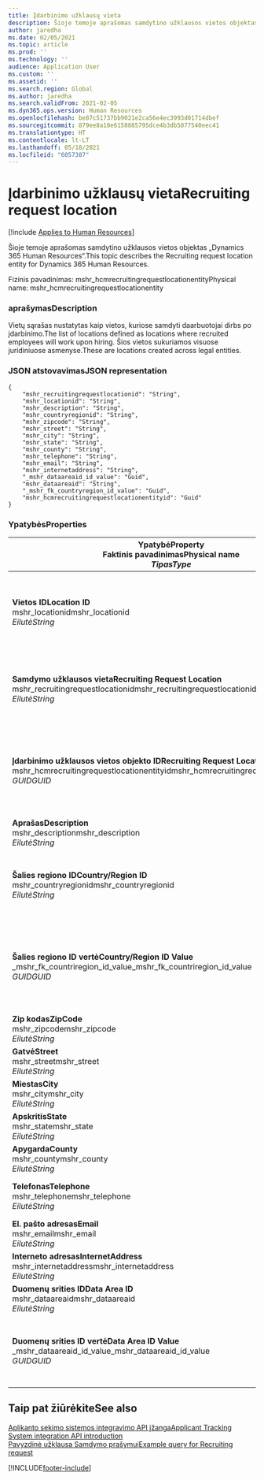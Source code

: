 ```yaml
---
title: Įdarbinimo užklausų vieta
description: Šioje temoje aprašomas samdytino užklausos vietos objektas „Dynamics 365 Human Resources“.
author: jaredha
ms.date: 02/05/2021
ms.topic: article
ms.prod: ''
ms.technology: ''
audience: Application User
ms.custom: ''
ms.assetid: ''
ms.search.region: Global
ms.author: jaredha
ms.search.validFrom: 2021-02-05
ms.dyn365.ops.version: Human Resources
ms.openlocfilehash: be87c51737bb9021e2ca56e4ec3993d01714dbef
ms.sourcegitcommit: 879ee8a10e6158885795dce4b3db5077540eec41
ms.translationtype: HT
ms.contentlocale: lt-LT
ms.lasthandoff: 05/18/2021
ms.locfileid: "6057387"
---
```

# <a name="recruiting-request-location"></a><span data-ttu-id="0606f-103">Įdarbinimo užklausų vieta</span><span class="sxs-lookup"><span data-stu-id="0606f-103">Recruiting request location</span></span>

[!include [Applies to Human Resources](../includes/applies-to-hr.md)]

<span data-ttu-id="0606f-104">Šioje temoje aprašomas samdytino užklausos vietos objektas „Dynamics 365 Human Resources“.</span><span class="sxs-lookup"><span data-stu-id="0606f-104">This topic describes the Recruiting request location entity for Dynamics 365 Human Resources.</span></span>

<span data-ttu-id="0606f-105">Fizinis pavadinimas: mshr_hcmrecruitingrequestlocationentity</span><span class="sxs-lookup"><span data-stu-id="0606f-105">Physical name: mshr_hcmrecruitingrequestlocationentity</span></span>

### <a name="description"></a><span data-ttu-id="0606f-106">aprašymas</span><span class="sxs-lookup"><span data-stu-id="0606f-106">Description</span></span>

<span data-ttu-id="0606f-107">Vietų sąrašas nustatytas kaip vietos, kuriose samdyti daarbuotojai dirbs po įdarbinimo.</span><span class="sxs-lookup"><span data-stu-id="0606f-107">The list of locations defined as locations where recruited employees will work upon hiring.</span></span> <span data-ttu-id="0606f-108">Šios vietos sukuriamos visuose juridiniuose asmenyse.</span><span class="sxs-lookup"><span data-stu-id="0606f-108">These are locations created across legal entities.</span></span>

### <a name="json-representation"></a><span data-ttu-id="0606f-109">JSON atstovavimas</span><span class="sxs-lookup"><span data-stu-id="0606f-109">JSON representation</span></span>

```
{
    "mshr_recruitingrequestlocationid": "String",
    "mshr_locationid": "String",
    "mshr_description": "String",
    "mshr_countryregionid": "String",
    "mshr_zipcode": "String",
    "mshr_street": "String",
    "mshr_city": "String",
    "mshr_state": "String",
    "mshr_county": "String",
    "mshr_telephone": "String",
    "mshr_email": "String",
    "mshr_internetaddress": "String",
    "_mshr_dataareaid_id_value": "Guid",
    "mshr_dataareaid": "String",
    "_mshr_fk_countryregion_id_value": "Guid",
    "mshr_hcmrecruitingrequestlocationentityid": "Guid"
}
```

### <a name="properties"></a><span data-ttu-id="0606f-110">Ypatybės</span><span class="sxs-lookup"><span data-stu-id="0606f-110">Properties</span></span>

| <span data-ttu-id="0606f-111">Ypatybė</span><span class="sxs-lookup"><span data-stu-id="0606f-111">Property</span></span><br><span data-ttu-id="0606f-112">**Faktinis pavadinimas**</span><span class="sxs-lookup"><span data-stu-id="0606f-112">**Physical name**</span></span><br><span data-ttu-id="0606f-113">**_Tipas_**</span><span class="sxs-lookup"><span data-stu-id="0606f-113">**_Type_**</span></span> | <span data-ttu-id="0606f-114">Naudoti</span><span class="sxs-lookup"><span data-stu-id="0606f-114">Use</span></span> | <span data-ttu-id="0606f-115">aprašymas</span><span class="sxs-lookup"><span data-stu-id="0606f-115">Description</span></span> |
| --- | --- | --- |
| <span data-ttu-id="0606f-116">**Vietos ID**</span><span class="sxs-lookup"><span data-stu-id="0606f-116">**Location ID**</span></span><br><span data-ttu-id="0606f-117">mshr_locationid</span><span class="sxs-lookup"><span data-stu-id="0606f-117">mshr_locationid</span></span><br><span data-ttu-id="0606f-118">*Eilutė*</span><span class="sxs-lookup"><span data-stu-id="0606f-118">*String*</span></span> | <span data-ttu-id="0606f-119">Rašyti kartą</span><span class="sxs-lookup"><span data-stu-id="0606f-119">Write-once</span></span><br><span data-ttu-id="0606f-120">Būtina</span><span class="sxs-lookup"><span data-stu-id="0606f-120">Required</span></span> | <span data-ttu-id="0606f-121">Sistemos sukurtas vartotojo perskaitomas identifikatorius samdymo vietai.</span><span class="sxs-lookup"><span data-stu-id="0606f-121">The system-generated, user-readable identifier for the recruiting location.</span></span> |
| <span data-ttu-id="0606f-122">**Samdymo užklausos vieta**</span><span class="sxs-lookup"><span data-stu-id="0606f-122">**Recruiting Request Location**</span></span><br><span data-ttu-id="0606f-123">mshr_recruitingrequestlocationid</span><span class="sxs-lookup"><span data-stu-id="0606f-123">mshr_recruitingrequestlocationid</span></span><br><span data-ttu-id="0606f-124">*Eilutė*</span><span class="sxs-lookup"><span data-stu-id="0606f-124">*String*</span></span> | <span data-ttu-id="0606f-125">Rašyti kartą</span><span class="sxs-lookup"><span data-stu-id="0606f-125">Write-once</span></span><br><span data-ttu-id="0606f-126">Būtina</span><span class="sxs-lookup"><span data-stu-id="0606f-126">Required</span></span> | <span data-ttu-id="0606f-127">Vartotojo nustatytas unikalus identifikatorius samdymo vietai.</span><span class="sxs-lookup"><span data-stu-id="0606f-127">User-defined unique identifier for the recruiting location.</span></span> |
| <span data-ttu-id="0606f-128">**Įdarbinimo užklausos vietos objekto ID**</span><span class="sxs-lookup"><span data-stu-id="0606f-128">**Recruiting Request Location Entity ID**</span></span><br><span data-ttu-id="0606f-129">mshr_hcmrecruitingrequestlocationentityid</span><span class="sxs-lookup"><span data-stu-id="0606f-129">mshr_hcmrecruitingrequestlocationentityid</span></span><br><span data-ttu-id="0606f-130">*GUID*</span><span class="sxs-lookup"><span data-stu-id="0606f-130">*GUID*</span></span> | <span data-ttu-id="0606f-131">Tik skaitomas</span><span class="sxs-lookup"><span data-stu-id="0606f-131">Read-only</span></span><br><span data-ttu-id="0606f-132">Būtina</span><span class="sxs-lookup"><span data-stu-id="0606f-132">Required</span></span> | <span data-ttu-id="0606f-133">Sistemos sukurtas unikalus identifikatorius samdymo užklausos vietai.</span><span class="sxs-lookup"><span data-stu-id="0606f-133">System-generated unique identifier for the recruiting request location record.</span></span> |
| <span data-ttu-id="0606f-134">**Aprašas**</span><span class="sxs-lookup"><span data-stu-id="0606f-134">**Description**</span></span><br><span data-ttu-id="0606f-135">mshr_description</span><span class="sxs-lookup"><span data-stu-id="0606f-135">mshr_description</span></span><br><span data-ttu-id="0606f-136">*Eilutė*</span><span class="sxs-lookup"><span data-stu-id="0606f-136">*String*</span></span> | <span data-ttu-id="0606f-137">Skaitymas/rašymas</span><span class="sxs-lookup"><span data-stu-id="0606f-137">Read/write</span></span><br><span data-ttu-id="0606f-138">Būtina</span><span class="sxs-lookup"><span data-stu-id="0606f-138">Required</span></span> | <span data-ttu-id="0606f-139">Vietos aprašymas.</span><span class="sxs-lookup"><span data-stu-id="0606f-139">Description of the location.</span></span> |
| <span data-ttu-id="0606f-140">**Šalies regiono ID**</span><span class="sxs-lookup"><span data-stu-id="0606f-140">**Country/Region ID**</span></span><br><span data-ttu-id="0606f-141">mshr_countryregionid</span><span class="sxs-lookup"><span data-stu-id="0606f-141">mshr_countryregionid</span></span><br><span data-ttu-id="0606f-142">*Eilutė*</span><span class="sxs-lookup"><span data-stu-id="0606f-142">*String*</span></span> | <span data-ttu-id="0606f-143">Tik skaitomas</span><span class="sxs-lookup"><span data-stu-id="0606f-143">Read-only</span></span><br><span data-ttu-id="0606f-144">Pasirinktinai</span><span class="sxs-lookup"><span data-stu-id="0606f-144">Optional</span></span> | <span data-ttu-id="0606f-145">Nurodo šalį ar regioną, kurios piliečiu pretendentas yra.</span><span class="sxs-lookup"><span data-stu-id="0606f-145">Specifies the country or region where the candidate has citizenship.</span></span> |
| <span data-ttu-id="0606f-146">**Šalies regiono ID vertė**</span><span class="sxs-lookup"><span data-stu-id="0606f-146">**Country/Region ID Value**</span></span><br><span data-ttu-id="0606f-147">_mshr_fk_countriregion_id_value</span><span class="sxs-lookup"><span data-stu-id="0606f-147">_mshr_fk_countriregion_id_value</span></span><br><span data-ttu-id="0606f-148">*GUID*</span><span class="sxs-lookup"><span data-stu-id="0606f-148">*GUID*</span></span> | <span data-ttu-id="0606f-149">Tik skaitomas</span><span class="sxs-lookup"><span data-stu-id="0606f-149">Read-only</span></span><br><span data-ttu-id="0606f-150">Pasirinktinai</span><span class="sxs-lookup"><span data-stu-id="0606f-150">Optional</span></span><br><span data-ttu-id="0606f-151">Užsienio raktas: mshr_logisticaddresscountryregionentityid mshr_logisticsaddresscountryregionentity</span><span class="sxs-lookup"><span data-stu-id="0606f-151">Foreign key: mshr_logisticaddresscountryregionentityid of mshr_logisticsaddresscountryregionentity</span></span> | <span data-ttu-id="0606f-152">Sistemos sukurtas unikalus asmens identifikatoriaus šalies/regiono adresui.</span><span class="sxs-lookup"><span data-stu-id="0606f-152">System-generated unique identifier of the country/region of the address.</span></span> |
| <span data-ttu-id="0606f-153">**Zip kodas**</span><span class="sxs-lookup"><span data-stu-id="0606f-153">**ZipCode**</span></span><br><span data-ttu-id="0606f-154">mshr_zipcode</span><span class="sxs-lookup"><span data-stu-id="0606f-154">mshr_zipcode</span></span><br><span data-ttu-id="0606f-155">*Eilutė*</span><span class="sxs-lookup"><span data-stu-id="0606f-155">*String*</span></span> | <span data-ttu-id="0606f-156">Tik skaitomas</span><span class="sxs-lookup"><span data-stu-id="0606f-156">Read-only</span></span><br><span data-ttu-id="0606f-157">Pasirinktinai</span><span class="sxs-lookup"><span data-stu-id="0606f-157">Optional</span></span> | <span data-ttu-id="0606f-158">Zip/pašto kodas.</span><span class="sxs-lookup"><span data-stu-id="0606f-158">Zip/postal code.</span></span> |
| <span data-ttu-id="0606f-159">**Gatvė**</span><span class="sxs-lookup"><span data-stu-id="0606f-159">**Street**</span></span><br><span data-ttu-id="0606f-160">mshr_street</span><span class="sxs-lookup"><span data-stu-id="0606f-160">mshr_street</span></span><br><span data-ttu-id="0606f-161">*Eilutė*</span><span class="sxs-lookup"><span data-stu-id="0606f-161">*String*</span></span> | <span data-ttu-id="0606f-162">Tik skaitomas</span><span class="sxs-lookup"><span data-stu-id="0606f-162">Read-only</span></span><br><span data-ttu-id="0606f-163">Pasirinktinai</span><span class="sxs-lookup"><span data-stu-id="0606f-163">Optional</span></span> | <span data-ttu-id="0606f-164">Gatvės adresas.</span><span class="sxs-lookup"><span data-stu-id="0606f-164">Street address.</span></span> |
| <span data-ttu-id="0606f-165">**Miestas**</span><span class="sxs-lookup"><span data-stu-id="0606f-165">**City**</span></span><br><span data-ttu-id="0606f-166">mshr_city</span><span class="sxs-lookup"><span data-stu-id="0606f-166">mshr_city</span></span><br><span data-ttu-id="0606f-167">*Eilutė*</span><span class="sxs-lookup"><span data-stu-id="0606f-167">*String*</span></span> | <span data-ttu-id="0606f-168">Tik skaitomas</span><span class="sxs-lookup"><span data-stu-id="0606f-168">Read-only</span></span><br><span data-ttu-id="0606f-169">Pasirinktinai</span><span class="sxs-lookup"><span data-stu-id="0606f-169">Optional</span></span> | <span data-ttu-id="0606f-170">Miestas.</span><span class="sxs-lookup"><span data-stu-id="0606f-170">City.</span></span> |
| <span data-ttu-id="0606f-171">**Apskritis**</span><span class="sxs-lookup"><span data-stu-id="0606f-171">**State**</span></span><br><span data-ttu-id="0606f-172">mshr_state</span><span class="sxs-lookup"><span data-stu-id="0606f-172">mshr_state</span></span><br><span data-ttu-id="0606f-173">*Eilutė*</span><span class="sxs-lookup"><span data-stu-id="0606f-173">*String*</span></span> | <span data-ttu-id="0606f-174">Tik skaitomas</span><span class="sxs-lookup"><span data-stu-id="0606f-174">Read-only</span></span><br><span data-ttu-id="0606f-175">Pasirinktinai</span><span class="sxs-lookup"><span data-stu-id="0606f-175">Optional</span></span> | <span data-ttu-id="0606f-176">Valstija ar apskritis.</span><span class="sxs-lookup"><span data-stu-id="0606f-176">State or province.</span></span> |
| <span data-ttu-id="0606f-177">**Apygarda**</span><span class="sxs-lookup"><span data-stu-id="0606f-177">**County**</span></span><br><span data-ttu-id="0606f-178">mshr_county</span><span class="sxs-lookup"><span data-stu-id="0606f-178">mshr_county</span></span><br><span data-ttu-id="0606f-179">*Eilutė*</span><span class="sxs-lookup"><span data-stu-id="0606f-179">*String*</span></span> | <span data-ttu-id="0606f-180">Tik skaitomas</span><span class="sxs-lookup"><span data-stu-id="0606f-180">Read-only</span></span><br><span data-ttu-id="0606f-181">Pasirinktinai</span><span class="sxs-lookup"><span data-stu-id="0606f-181">Optional</span></span> | <span data-ttu-id="0606f-182">Šalis.</span><span class="sxs-lookup"><span data-stu-id="0606f-182">County.</span></span> |
| <span data-ttu-id="0606f-183">**Telefonas**</span><span class="sxs-lookup"><span data-stu-id="0606f-183">**Telephone**</span></span><br><span data-ttu-id="0606f-184">mshr_telephone</span><span class="sxs-lookup"><span data-stu-id="0606f-184">mshr_telephone</span></span><br><span data-ttu-id="0606f-185">*Eilutė*</span><span class="sxs-lookup"><span data-stu-id="0606f-185">*String*</span></span> | <span data-ttu-id="0606f-186">Skaitymas/rašymas</span><span class="sxs-lookup"><span data-stu-id="0606f-186">Read/write</span></span><br><span data-ttu-id="0606f-187">Pasirinktinai</span><span class="sxs-lookup"><span data-stu-id="0606f-187">Optional</span></span> | <span data-ttu-id="0606f-188">Vietos telefono numeris.</span><span class="sxs-lookup"><span data-stu-id="0606f-188">Telephone number for the location.</span></span> |
| <span data-ttu-id="0606f-189">**El. pašto adresas**</span><span class="sxs-lookup"><span data-stu-id="0606f-189">**Email**</span></span><br><span data-ttu-id="0606f-190">mshr_email</span><span class="sxs-lookup"><span data-stu-id="0606f-190">mshr_email</span></span><br><span data-ttu-id="0606f-191">*Eilutė*</span><span class="sxs-lookup"><span data-stu-id="0606f-191">*String*</span></span> | <span data-ttu-id="0606f-192">Skaitymas/rašymas</span><span class="sxs-lookup"><span data-stu-id="0606f-192">Read/write</span></span><br><span data-ttu-id="0606f-193">Pasirinktinai</span><span class="sxs-lookup"><span data-stu-id="0606f-193">Optional</span></span> | <span data-ttu-id="0606f-194">El. pašto adresas.</span><span class="sxs-lookup"><span data-stu-id="0606f-194">Email address.</span></span> |
| <span data-ttu-id="0606f-195">**Interneto adresas**</span><span class="sxs-lookup"><span data-stu-id="0606f-195">**InternetAddress**</span></span><br><span data-ttu-id="0606f-196">mshr_internetaddress</span><span class="sxs-lookup"><span data-stu-id="0606f-196">mshr_internetaddress</span></span><br><span data-ttu-id="0606f-197">*Eilutė*</span><span class="sxs-lookup"><span data-stu-id="0606f-197">*String*</span></span> | <span data-ttu-id="0606f-198">Skaitymas/rašymas</span><span class="sxs-lookup"><span data-stu-id="0606f-198">Read/write</span></span><br><span data-ttu-id="0606f-199">Pasirinktinai</span><span class="sxs-lookup"><span data-stu-id="0606f-199">Optional</span></span> | <span data-ttu-id="0606f-200">URL vietos svetainei.</span><span class="sxs-lookup"><span data-stu-id="0606f-200">URL for the location website.</span></span> |
| <span data-ttu-id="0606f-201">**Duomenų srities ID**</span><span class="sxs-lookup"><span data-stu-id="0606f-201">**Data Area ID**</span></span><br><span data-ttu-id="0606f-202">mshr_dataareaid</span><span class="sxs-lookup"><span data-stu-id="0606f-202">mshr_dataareaid</span></span><br><span data-ttu-id="0606f-203">*Eilutė*</span><span class="sxs-lookup"><span data-stu-id="0606f-203">*String*</span></span> | <span data-ttu-id="0606f-204">Skaitymas/rašymas</span><span class="sxs-lookup"><span data-stu-id="0606f-204">Read/write</span></span><br><span data-ttu-id="0606f-205">Pasirinktinai</span><span class="sxs-lookup"><span data-stu-id="0606f-205">Optional</span></span> | <span data-ttu-id="0606f-206">Nurodo juridinį asmenį (įmonę).</span><span class="sxs-lookup"><span data-stu-id="0606f-206">Specifies the legal entity (company).</span></span> |
| <span data-ttu-id="0606f-207">**Duomenų srities ID vertė**</span><span class="sxs-lookup"><span data-stu-id="0606f-207">**Data Area ID Value**</span></span><br><span data-ttu-id="0606f-208">_mshr_dataareaid_id_value</span><span class="sxs-lookup"><span data-stu-id="0606f-208">_mshr_dataareaid_id_value</span></span><br><span data-ttu-id="0606f-209">*GUID*</span><span class="sxs-lookup"><span data-stu-id="0606f-209">*GUID*</span></span> | <span data-ttu-id="0606f-210">Tik skaitomas</span><span class="sxs-lookup"><span data-stu-id="0606f-210">Read-only</span></span><br><span data-ttu-id="0606f-211">Pasirinktinai</span><span class="sxs-lookup"><span data-stu-id="0606f-211">Optional</span></span><br><span data-ttu-id="0606f-212">Užsienio raktas: cdm_companyid of cdm_company objektas</span><span class="sxs-lookup"><span data-stu-id="0606f-212">Foreign key: cdm_companyid of cdm_company entity</span></span> | <span data-ttu-id="0606f-213">Sistemos sukurta GUID vertė rodanti juridnį asmenį (įmonę).</span><span class="sxs-lookup"><span data-stu-id="0606f-213">System-generated GUID value identifying the legal entity (company).</span></span> |

## <a name="see-also"></a><span data-ttu-id="0606f-214">Taip pat žiūrėkite</span><span class="sxs-lookup"><span data-stu-id="0606f-214">See also</span></span>

[<span data-ttu-id="0606f-215">Aplikanto sekimo sistemos integravimo API įžanga</span><span class="sxs-lookup"><span data-stu-id="0606f-215">Applicant Tracking System integration API introduction</span></span>](hr-admin-integration-ats-api-introduction.md)<br>
[<span data-ttu-id="0606f-216">Pavyzdinė užklausa Samdymo prašymui</span><span class="sxs-lookup"><span data-stu-id="0606f-216">Example query for Recruiting request</span></span>](hr-admin-integration-ats-api-recruiting-request-example-query.md)



[!INCLUDE[footer-include](../includes/footer-banner.md)]
